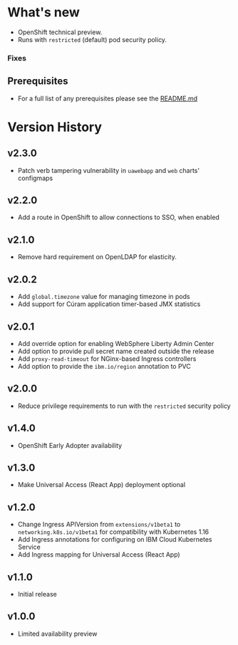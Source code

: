 # What's new

* OpenShift technical preview.
* Runs with `restricted` (default) pod security policy.

### Fixes

## Prerequisites

* For a full list of any prerequisites please see the [README.md](README.md)

# Version History

## v2.3.0

* Patch verb tampering vulnerability in `uawebapp` and `web` charts' configmaps

## v2.2.0

* Add a route in OpenShift to allow connections to SSO, when enabled

## v2.1.0

* Remove hard requirement on OpenLDAP for elasticity.

## v2.0.2

* Add `global.timezone` value for managing timezone in pods
* Add support for Cúram application timer-based JMX statistics

## v2.0.1

* Add override option for enabling WebSphere Liberty Admin Center
* Add option to provide pull secret name created outside the release
* Add `proxy-read-timeout` for NGinx-based Ingress controllers
* Add option to provide the `ibm.io/region` annotation to PVC

## v2.0.0

* Reduce privilege requirements to run with the `restricted` security policy

## v1.4.0

* OpenShift Early Adopter availability

## v1.3.0

* Make Universal Access (React App) deployment optional

## v1.2.0

* Change Ingress APIVersion from `extensions/v1beta1` to `networking.k8s.io/v1beta1` for compatibility with Kubernetes 1.16
* Add Ingress annotations for configuring on IBM Cloud Kubernetes Service
* Add Ingress mapping for Universal Access (React App)

## v1.1.0

* Initial release

## v1.0.0

* Limited availability preview
